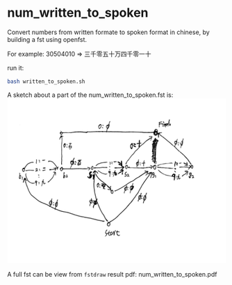 # num_written_to_spoken
Convert numbers from written formate to spoken format in chinese, by building a fst using openfst.

For example:
30504010 => 三千零五十万四千零一十

run it:
```bash
bash written_to_spoken.sh
```

A sketch about a part of the num_written_to_spoken.fst is:
![sketch](sketch.jpg)

A full fst can be view from `fstdraw` result pdf: num_written_to_spoken.pdf

